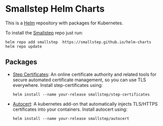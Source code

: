 # Smallstep Helm Charts

This is a [Helm](https://helm.sh) repository with packages for Kubernetes.

To install the [Smallstep](https://smallstep.com) repo just run:

```console
helm repo add smallstep  https://smallstep.github.io/helm-charts
helm repo update
```

## Packages

* [Step Certificates](https://github.com/smallstep/helm-charts/tree/master/step-certificates):
  An online certificate authority and related tools for secure automated
  certificate management, so you can use TLS everywhere. Install step-certificates using:

  ```console
  helm install --name your-release smallstep/step-certificates
  ```
* [Autocert](https://github.com/smallstep/helm-charts/tree/master/autocert): A kubernetes add-on that automatically
  injects TLS/HTTPS certificates into your containers. Install autocert using:

  ```console
  helm install --name your-release smallstep/autocert
  ```